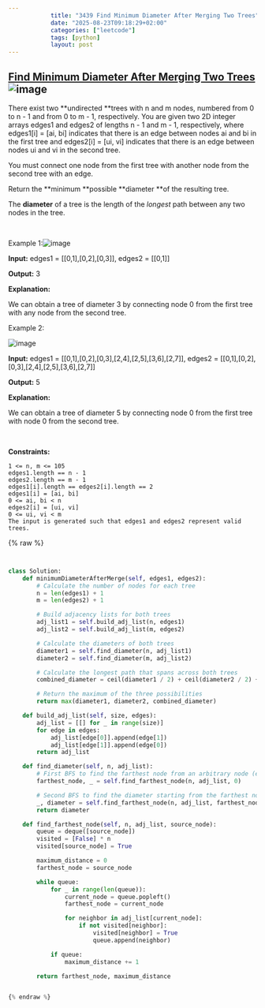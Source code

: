 ```yaml
---
            title: "3439 Find Minimum Diameter After Merging Two Trees"
            date: "2025-08-23T09:18:29+02:00"
            categories: ["leetcode"]
            tags: [python]
            layout: post
---
```

            
## [Find Minimum Diameter After Merging Two Trees](https://leetcode.com/problems/find-minimum-diameter-after-merging-two-trees) ![image](https://img.shields.io/badge/Difficulty-Hard-red)

There exist two **undirected **trees with n and m nodes, numbered from 0 to n - 1 and from 0 to m - 1, respectively. You are given two 2D integer arrays edges1 and edges2 of lengths n - 1 and m - 1, respectively, where edges1[i] = [ai, bi] indicates that there is an edge between nodes ai and bi in the first tree and edges2[i] = [ui, vi] indicates that there is an edge between nodes ui and vi in the second tree.

You must connect one node from the first tree with another node from the second tree with an edge.

Return the **minimum **possible **diameter **of the resulting tree.

The **diameter** of a tree is the length of the *longest* path between any two nodes in the tree.

 

Example 1:![image](https://assets.leetcode.com/uploads/2024/04/22/example11-transformed.png)

**Input:** edges1 = [[0,1],[0,2],[0,3]], edges2 = [[0,1]]

**Output:** 3

**Explanation:**

We can obtain a tree of diameter 3 by connecting node 0 from the first tree with any node from the second tree.

Example 2:

![image](https://assets.leetcode.com/uploads/2024/04/22/example211.png)

**Input:** edges1 = [[0,1],[0,2],[0,3],[2,4],[2,5],[3,6],[2,7]], edges2 = [[0,1],[0,2],[0,3],[2,4],[2,5],[3,6],[2,7]]

**Output:** 5

**Explanation:**

We can obtain a tree of diameter 5 by connecting node 0 from the first tree with node 0 from the second tree.

 

**Constraints:**

	1 <= n, m <= 105
	edges1.length == n - 1
	edges2.length == m - 1
	edges1[i].length == edges2[i].length == 2
	edges1[i] = [ai, bi]
	0 <= ai, bi < n
	edges2[i] = [ui, vi]
	0 <= ui, vi < m
	The input is generated such that edges1 and edges2 represent valid trees.

{% raw %}


```python


class Solution:
    def minimumDiameterAfterMerge(self, edges1, edges2):
        # Calculate the number of nodes for each tree
        n = len(edges1) + 1
        m = len(edges2) + 1

        # Build adjacency lists for both trees
        adj_list1 = self.build_adj_list(n, edges1)
        adj_list2 = self.build_adj_list(m, edges2)

        # Calculate the diameters of both trees
        diameter1 = self.find_diameter(n, adj_list1)
        diameter2 = self.find_diameter(m, adj_list2)

        # Calculate the longest path that spans across both trees
        combined_diameter = ceil(diameter1 / 2) + ceil(diameter2 / 2) + 1

        # Return the maximum of the three possibilities
        return max(diameter1, diameter2, combined_diameter)

    def build_adj_list(self, size, edges):
        adj_list = [[] for _ in range(size)]
        for edge in edges:
            adj_list[edge[0]].append(edge[1])
            adj_list[edge[1]].append(edge[0])
        return adj_list

    def find_diameter(self, n, adj_list):
        # First BFS to find the farthest node from an arbitrary node (e.g., 0)
        farthest_node, _ = self.find_farthest_node(n, adj_list, 0)

        # Second BFS to find the diameter starting from the farthest node
        _, diameter = self.find_farthest_node(n, adj_list, farthest_node)
        return diameter

    def find_farthest_node(self, n, adj_list, source_node):
        queue = deque([source_node])
        visited = [False] * n
        visited[source_node] = True

        maximum_distance = 0
        farthest_node = source_node

        while queue:
            for _ in range(len(queue)):
                current_node = queue.popleft()
                farthest_node = current_node

                for neighbor in adj_list[current_node]:
                    if not visited[neighbor]:
                        visited[neighbor] = True
                        queue.append(neighbor)

            if queue:
                maximum_distance += 1

        return farthest_node, maximum_distance


{% endraw %}
```
